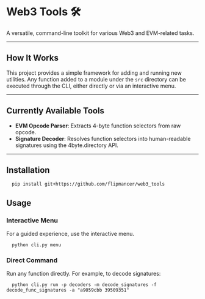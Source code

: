# Web3 Tools 🛠️

A versatile, command-line toolkit for various Web3 and EVM-related tasks.

-----

## How It Works

This project provides a simple framework for adding and running new utilities. Any function added to a module under the `src` directory can be executed through the CLI, either directly or via an interactive menu.

-----

## Currently Available Tools

  - **EVM Opcode Parser**: Extracts 4-byte function selectors from raw opcode.
  - **Signature Decoder**: Resolves function selectors into human-readable signatures using the 4byte.directory API.

-----

## Installation
```shell
  pip install git+https://github.com/flipmancer/web3_tools
```

## Usage

### Interactive Menu

For a guided experience, use the interactive menu.

```shell
  python cli.py menu
```

### Direct Command

Run any function directly. For example, to decode signatures:

```shell
  python cli.py run -p decoders -m decode_signatures -f decode_func_signatures -a "a9059cbb 39509351"
```